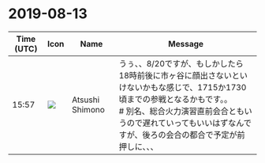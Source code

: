 # 2019-08-13

|Time (UTC)|Icon|Name|Message|
|---|---|---|---|
|15:57|![](https://secure.gravatar.com/avatar/3f82b853a23d9a6d1ce612d83f3a3a54.jpg?s=72&d=https%3A%2F%2Fa.slack-edge.com%2Fdf10d%2Fimg%2Favatars%2Fava_0008-72.png)|Atsushi Shimono|うぅ、、8/20ですが、もしかしたら18時前後に市ヶ谷に顔出さないといけないかもな感じで、1715か1730頃までの参戦となるかもです。。<br># 別名、総合火力演習直前会合ともいうので遅れていってもいいはずなんですが、後ろの会合の都合で予定が前押しに、、、|
